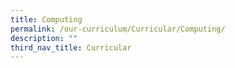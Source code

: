 ```yaml
---
title: Computing
permalink: /our-curriculum/Curricular/Computing/
description: ""
third_nav_title: Curricular
---
```

